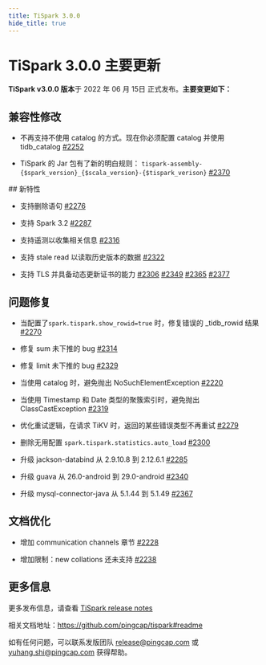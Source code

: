 ```yaml
---
title: TiSpark 3.0.0
hide_title: true
---
```


# TiSpark 3.0.0 主要更新

**TiSpark v3.0.0 版本**于 2022 年 06 月 15日 正式发布。**主要变更如下：**

## 兼容性修改

- 不再支持不使用 catalog 的方式。现在你必须配置 catalog 并使用 tidb_catalog  [#2252](https://github.com/pingcap/tispark/pull/2252)

- TiSpark 的 Jar 包有了新的明白规则： `tispark-assembly-{$spark_version}_{$scala_version}-{$tispark_verison}` [#2370](https://github.com/pingcap/tispark/pull/2370)

​## 新特性

- 支持删除语句 [#2276](https://github.com/pingcap/tispark/pull/2276)

- 支持 Spark 3.2 [#2287](https://github.com/pingcap/tispark/pull/2287)

- 支持遥测以收集相关信息 [#2316](https://github.com/pingcap/tispark/pull/2316)

- 支持 stale read 以读取历史版本的数据 [#2322](https://github.com/pingcap/tispark/pull/2322)

- 支持 TLS 并具备动态更新证书的能力 [#2306](https://github.com/pingcap/tispark/pull/2306) [#2349](https://github.com/pingcap/tispark/pull/2349) [#2365](https://github.com/pingcap/tispark/pull/2349) [#2377](https://github.com/pingcap/tispark/pull/2377)

## 问题修复

- 当配置了`spark.tispark.show_rowid=true` 时，修复错误的  _tidb_rowid 结果 [#2270](https://github.com/pingcap/tispark/pull/2270)

- 修复 sum 未下推的 bug [#2314](https://github.com/pingcap/tispark/pull/2314)

- 修复 limit 未下推的 bug [#2329](https://github.com/pingcap/tispark/pull/2329)

- 当使用 catalog 时，避免抛出 NoSuchElementException [#2220](https://github.com/pingcap/tispark/pull/2220)

- 当使用 Timestamp 和 Date 类型的聚簇索引时，避免抛出 ClassCastException [#2319](https://github.com/pingcap/tispark/pull/2319)

- 优化重试逻辑，在请求 TiKV 时，返回的某些错误类型不再重试 [#2279](https://github.com/pingcap/tispark/pull/2279)

- 删除无用配置 `spark.tispark.statistics.auto_load` [#2300](https://github.com/pingcap/tispark/pull/2300)

- 升级 jackson-databind 从 2.9.10.8 到 2.12.6.1 [#2285](https://github.com/pingcap/tispark/pull/2285)

- 升级 guava 从 26.0-android 到 29.0-android [#2340](https://github.com/pingcap/tispark/pull/2340)

- 升级 mysql-connector-java 从 5.1.44 到 5.1.49 [#2367](https://github.com/pingcap/tispark/pull/2367)

## 文档优化

- 增加 communication channels 章节 [#2228](https://github.com/pingcap/tispark/pull/2228)

- 增加限制：new collations 还未支持  [#2238](https://github.com/pingcap/tispark/pull/2238)


## 更多信息

更多发布信息，请查看 [TiSpark release notes](https://github.com/pingcap/tispark/releases/tag/v3.0.0)

相关文档地址：https://github.com/pingcap/tispark#readme

如有任何问题，可以联系发版团队 [release@pingcap.com](mailto:release@pingcap.com) 或 [yuhang.shi@pingcap.com](mailto:yuhang.shi@pingcap.com) 获得帮助。